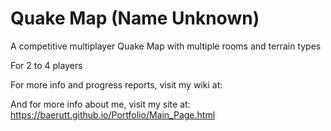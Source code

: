 # Quake Map (Name Unknown)
A competitive multiplayer Quake Map with multiple rooms and terrain types

For 2 to 4 players

For more info and progress reports, visit my wiki at: 

And for more info about me, visit my site at: https://baerutt.github.io/Portfolio/Main_Page.html
